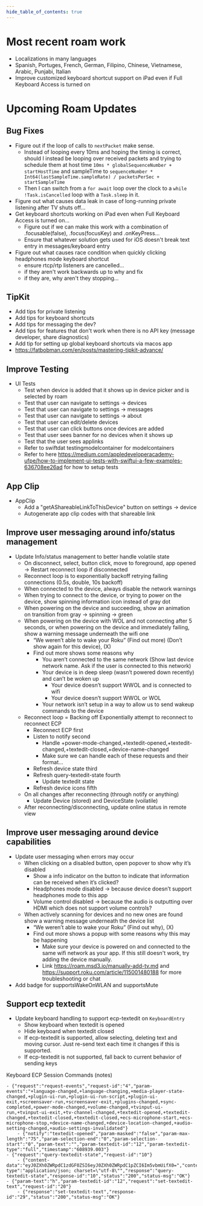 ```yaml
---
hide_table_of_contents: true
---
```



# Most recent roam work

- Localizations in many languages
- Spanish, Portuges, French, German, Filipino, Chinese, Vietnamese, Arabic, Punjabi, Italian
- Improve customized keyboard shortcut support on iPad even if Full Keyboard Access is turned on

# Upcoming Roam Updates

## Bug Fixes

- Figure out if the loop of calls to `nextPacket` make sense.
    - Instead of looping every 10ms and hoping the timing is correct, should I instead be looping over received packets and trying to schedule them at host time `10ms * globalSequenceNumber + startHostTime` and sampleTime to `sequenceNumber * Int64(lastSampleTime.sampleRate) / packetsPerSec + startSampleTime`
    - Then I can switch from a `for await` loop over the clock to a `while !Task.isCancelled` loop with a `Task.sleep` in it.
- Figure out what causes data leak in case of long-running private listening after TV shuts off...
- Get keyboard shortcuts working on iPad even when Full Keyboard Access is turned on...
    - Figure out if we can make this work with a combination of .focusable(false), .focus(focusKey) and .onKeyPress...
    - Ensure that whatever solution gets used for iOS doesn't break text entry in messages/keyboard entry
- Figure out what causes race condition when quickly clicking headphones mode keyboard shortcut 
    - ensure rtcp/rtp listeners are cancelled...
    - if they aren't work backwards up to why and fix
    - if they are, why aren't they stopping...

## TipKit

- Add tips for private listening
- Add tips for keyboard shortcuts
- Add tips for messaging the dev?
- Add tips for features that don't work when there is no API key (message developer, share diagnostics)
- Add tip for setting up global keyboard shortcuts via macos app
- https://fatbobman.com/en/posts/mastering-tipkit-advance/

## Improve Testing

-   UI Tests
    - Test when device is added that it shows up in device picker and is selected by roam
    - Test that user can navigate to settings -> devices
    - Test that user can navigate to settings -> messages
    - Test that user can navigate to settings -> about
    - Test that user can edit/delete devices
    - Test that user can click buttons once devices are added
    - Test that user sees banner for no devices when it shows up
    - Test that the user sees applinks
    - Refer to swiftdat testingmodelcontainer for modelcontainers
    - Refer to here https://medium.com/appledeveloperacademy-ufpe/how-to-implement-ui-tests-with-swiftui-a-few-examples-636708ee26ad for how to setup tests

## App Clip

-   AppClip
    -   Add a "getAShareableLinkToThisDevice" button on settings -> device
    -   Autogenerate app clip codes with that shareable link

## Improve user messaging around info/status management

-   Update Info/status management to better handle volatile state
    -   On disconnect, select, button click, move to foreground, app opened -> Restart reconnect loop if disconnected
    -   Reconnect loop is to exponentially backoff retrying failing connections (0.5s, double, 10s backoff)
    -   When connected to the device, always disable the network warnings
    -   When trying to connect to the device, or trying to power on the device, show spinning information icon instead of gray dot
    -   When powering on the device and succeeding, show an animation on transition from gray -> spinning -> green
    -   When powering on the device with WOL and not connecting after 5 seconds, or when powering on the device and immediately failing, show a warning message underneath the wifi one
        -   “We weren’t able to wake your Roku” (Find out more) (Don’t show again for this device), (X)
        -   Find out more shows some reasons why
            -   You aren’t connected to the same network (Show last device network name. Ask if the user is connected to this network)
            -   Your device is in deep sleep (wasn’t powered down recently) and can’t be woken up
                -   Your device doesn’t support WWOL and is connected to wifi
                -   Your device doesn’t support WWOL or WOL
            -   Your network isn’t setup in a way to allow us to send wakeup commands to the device
    -   Reconnect loop = Backing off Exponentially attempt to reconnect to reconnect ECP
        -   Reconnect ECP first
        -   Listen to notify second
            -   Handle +power-mode-changed,+textedit-opened,+textedit-changed,+textedit-closed,+device-name-changed
            -   Make sure we can handle each of these requests and their format…
        -   Refresh device state third
        -   Refresh query-textedit-state fourth
            -   Update textedit state
        -   Refresh device icons fifth
    -   On all changes after reconnecting (through notify or anything)
        -   Update Device (stored) and DeviceState (voilatile)
    -   After reconnecting/disconnecting, update online status in remote view

## Improve user messaging around device capabilities

-   Update user messaging when errors may occur
    -   When clicking on a disabled button, open popover to show why it’s disabled
        -   Show a info indicator on the button to indicate that information can be received when it’s clicked?
        -   Headphones mode disabled -> because device doesn’t support headphones mode to this app
        -   Volume control disabled -> because the audio is outputting over HDMI which does not support volume controls?
    -   When actively scanning for devices and no new ones are found show a warning message underneath the device list
        -   “We weren’t able to wake your Roku” (Find out why), (X)
        -   Find out more shows a popup with some reasons why this may be happening
            -   Make sure your device is powered on and connected to the same wifi network as your app. If this still doesn't work, try adding the device manually.
            -   Link https://roam.msd3.io/manually-add-tv.md and https://support.roku.com/article/115001480188 for more troubleshooting or chat
-   Add badge for supportsWakeOnWLAN and supportsMute

## Support ecp textedit

-   Update keyboard handling to support ecp-textedit on `KeyboardEntry`
    -   Show keyboard when textedit is opened
    -   Hide keyboard when textedit closed
    -   If ecp-textedit is supported, allow selecting, deleting text and moving cursor. Just re-send text each time it changes if this is supported.
    -   If ecp-textedit is not supported, fall back to current behavior of sending keys

Keyboard ECP Session Commands (notes)

```
- {"request":"request-events","request-id":"4","param-events":"+language-changed,+language-changing,+media-player-state-changed,+plugin-ui-run,+plugin-ui-run-script,+plugin-ui-exit,+screensaver-run,+screensaver-exit,+plugins-changed,+sync-completed,+power-mode-changed,+volume-changed,+tvinput-ui-run,+tvinput-ui-exit,+tv-channel-changed,+textedit-opened,+textedit-changed,+textedit-closed,+textedit-closed,+ecs-microphone-start,+ecs-microphone-stop,+device-name-changed,+device-location-changed,+audio-setting-changed,+audio-settings-invalidated"}
    - {"notify":"textedit-opened","param-masked":"false","param-max-length":"75","param-selection-end":"0","param-selection-start":"0","param-text":"","param-textedit-id":"12","param-textedit-type":"full","timestamp":"608939.003"}
- {"request":"query-textedit-state","request-id":"10"}
    - {"content-data":"eyJ0ZXh0ZWRpdC1zdGF0ZSI6eyJ0ZXh0ZWRpdC1pZCI6Im5vbmUifX0=","content-type":"application/json; charset=\"utf-8\"","response":"query-textedit-state","response-id":"10","status":"200","status-msg":"OK"}
- {"param-text":"h","param-textedit-id":"12","request":"set-textedit-text","request-id":"20"}
    - {"response":"set-textedit-text","response-id":"29","status":"200","status-msg":"OK"}
```
